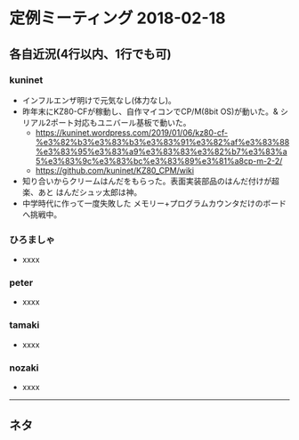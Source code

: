 # 定例ミーティング 2018-02-18

## 各自近況(4行以内、1行でも可)
### kuninet
- インフルエンザ明けで元気なし(体力なし)。
- 昨年末にKZ80-CFが稼動し、自作マイコンでCP/M(8bit OS)が動いた。& シリアル2ポート対応もユニバール基板で動いた。
  - https://kuninet.wordpress.com/2019/01/06/kz80-cf-%e3%82%b3%e3%83%b3%e3%83%91%e3%82%af%e3%83%88%e3%83%95%e3%83%a9%e3%83%83%e3%82%b7%e3%83%a5%e3%83%9c%e3%83%bc%e3%83%89%e3%81%a8cp-m-2-2/
  - https://github.com/kuninet/KZ80_CPM/wiki
- 知り合いからクリームはんだをもらった。表面実装部品のはんだ付けが超楽、あと はんだシュッ太郎は神。
- 中学時代に作って一度失敗した メモリー+プログラムカウンタだけのボードへ挑戦中。

### ひろましゃ
- xxxx

### peter
- xxxx

### tamaki
- xxxx

### nozaki
- xxxx

- - -

## ネタ



